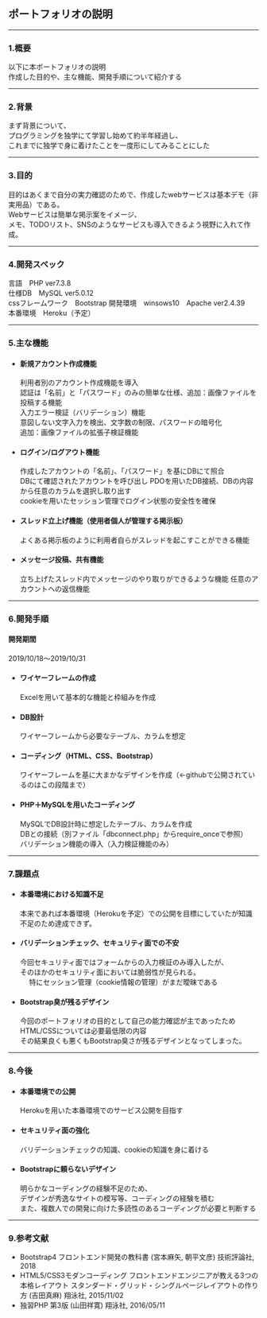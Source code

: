 <h2>ポートフォリオの説明</h2>
<hr>
<h3>1.概要</h3>
<p>以下に本ポートフォリオの説明<br>
作成した目的や、主な機能、開発手順について紹介する</p>
<hr>
<h3>2.背景</h3>
<p>まず背景について、<br>
プログラミングを独学にて学習し始めて約半年経過し、<br>
これまでに独学で身に着けたことを一度形にしてみることにした<br></p>
<hr>
<h3>3.目的</h3>
<p>目的はあくまで自分の実力確認のためで、作成したwebサービスは基本デモ（非実用品）である。<br>
Webサービスは簡単な掲示案をイメージ、<br>
メモ、TODOリスト、SNSのようなサービスも導入できるよう視野に入れて作成。</p>
<hr>
<h3>4.開発スペック</h3>
<p>言語　PHP ver7.3.8<br>
仕様DB　MySQL ver5.0.12<br>
cssフレームワーク　Bootstrap
開発環境　winsows10　Apache ver2.4.39<br>
本番環境　Heroku（予定）</p>
<hr>
<h3>5.主な機能</h3>
<ul>
    <li>
        <h4>新規アカウント作成機能</h4>
        <p>
            利用者別のアカウント作成機能を導入<br>
            認証は「名前」と「パスワード」のみの簡単な仕様、追加：画像ファイルを投稿する機能<br>
            入力エラー検証（バリデーション）機能<br>
            意図しない文字入力を検出、文字数の制限、パスワードの暗号化<br>
            追加：画像ファイルの拡張子検証機能
        </p>
    </li>       
    <li>
        <h4>ログイン/ログアウト機能</h4>
        <p>
            作成したアカウントの「名前」、「パスワード」を基にDBにて照合<br>
            DBにて確認されたアカウントを呼び出し
            PDOを用いたDB接続、DBの内容から任意のカラムを選択し取り出す<br>
            cookieを用いたセッション管理でログイン状態の安全性を確保
        </p>
    </li>
    <li>
        <h4>スレッド立上げ機能（使用者個人が管理する掲示板）</h4>
        <p>
            よくある掲示板のように利用者自らがスレッドを起こすことができる機能
        </p>
    </li>
    <li>
        <h4>メッセージ投稿、共有機能</h4>
        <p>
            立ち上げたスレッド内でメッセージのやり取りができるような機能
            任意のアカウントへの返信機能
        </p>
    </li>
</ul>
<hr>
<h3>6.開発手順</h3>
<h4>開発期間</h4>
<p>2019/10/18～2019/10/31</p>
<ul>
    <li>
        <h4>ワイヤーフレームの作成</h4>
        <p>Excelを用いて基本的な機能と枠組みを作成</p>
    </li>
    <li>
        <h4>DB設計</h4>
        <p>ワイヤーフレームから必要なテーブル、カラムを想定</p>
    </li>
    <li>
        <h4>コーディング（HTML、CSS、Bootstrap）</h4>
        <p>
            ワイヤーフレームを基に大まかなデザインを作成（←githubで公開されているのはこの段階まで）<br>
        </p>
    </li>
    <li>
        <h4>PHP＋MySQLを用いたコーディング</h4>
        <p>
            MySQLでDB設計時に想定したテーブル、カラムを作成<br>
            DBとの接続（別ファイル「dbconnect.php」からrequire_onceで参照）<br>
            バリデーション機能の導入（入力検証機能のみ）
        </p>
    </li>
</ul>
<hr>
<h3>7.課題点</h3>
<ul>
    <li>
        <h4>本番環境における知識不足</h4>
        <p>本来であれば本番環境（Herokuを予定）での公開を目標にしていたが知識不足のため達成できず。</p>
    </li>
    <li>
        <h4>バリデーションチェック、セキュリティ面での不安</h4>
        <p>今回セキュリティ面ではフォームからの入力検証のみ導入したが、<br>
        そのほかのセキュリティ面においては脆弱性が見られる。<br>
    　  特にセッション管理（cookie情報の管理）がまだ曖昧である</p>
    </li>
    <li>
        <h4>Bootstrap臭が残るデザイン</h4>
        <p>今回のポートフォリオの目的として自己の能力確認が主であったため<br>
        HTML/CSSについては必要最低限の内容<br>
        その結果良くも悪くもBootstrap臭さが残るデザインとなってしまった。</p>
    </li>
</ul>
<hr>
<h3>8.今後</h3>
<ul>
    <li>
        <h4>本番環境での公開</h4>
        <p>Herokuを用いた本番環境でのサービス公開を目指す</p>
    </li>
    <li>
        <h4>セキュリティ面の強化</h4>
        <p>バリデーションチェックの知識、cookieの知識を身に着ける</p>
    </li>
    <li>
        <h4>Bootstrapに頼らないデザイン</h4>
        <p>
            明らかなコーディングの経験不足のため、<br>
            デザインが秀逸なサイトの模写等、コーディングの経験を積む<br>
            また、複数人での開発に向けた多読性のあるコーディングが必要と判断する
        </p>
    </li>
</ul>
<hr>
<h3>9.参考文献</h3>
<ul>
    <li>Bootstrap4 フロントエンド開発の教科書 (宮本麻矢, 朝平文彦) 技術評論社, 2018</li>
    <li>HTML5/CSS3モダンコーディング フロントエンドエンジニアが教える3つの本格レイアウト スタンダード・グリッド・シングルページレイアウトの作り方 (吉田真麻) 翔泳社, 2015/11/02</li>
    <li>独習PHP 第3版 (山田祥寛) 翔泳社, 2016/05/11</li>
</ul>
